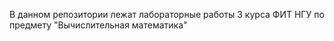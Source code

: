 В данном репозитории лежат лабораторные работы 3 курса ФИТ НГУ по предмету "Вычислительная математика"
